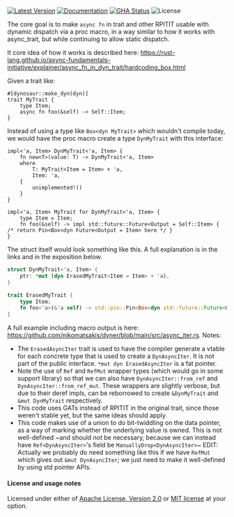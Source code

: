 [![Latest Version]][crates.io] [![Documentation]][docs.rs] [![GHA Status]][GitHub Actions] ![License]

The core goal is to make `async fn` in trait and other RPITIT usable
with dynamic dispatch via a proc macro, in a way similar to how it works
with async_trait, but while continuing to allow static dispatch.

It core idea of how it works is described here:
https://rust-lang.github.io/async-fundamentals-initiative/explainer/async_fn_in_dyn_trait/hardcoding_box.html

Given a trait like:

```rust,ignore
#[dynosaur::make_dyn(dyn)]
trait MyTrait {
    type Item;
    async fn foo(&self) -> Self::Item;
}
```

Instead of using a type like `Box<dyn MyTrait>` which wouldn't compile
today, we would have the proc macro create a type `DynMyTrait` with this
interface:

```rust,ignore
impl<'a, Item> DynMyTrait<'a, Item> {
    fn new<T>(value: T) -> DynMyTrait<'a, Item>
    where
        T: MyTrait<Item = Item> + 'a,
        Item: 'a,
    {
        unimplemented!()
    }
}

impl<'a, Item> MyTrait for DynMyTrait<'a, Item> {
    type Item = Item;
    fn foo(&self) -> impl std::future::Future<Output = Self::Item> { /* return Pin<Box<dyn Future<Output = Item> here */ }
}
```

The struct itself would look something like this. A full explanation is
in the links and in the exposition below.

```rust
struct DynMyTrait<'a, Item> {
    ptr: *mut (dyn ErasedMyTrait<Item = Item> + 'a),
}

trait ErasedMyTrait {
    type Item;
    fn foo<'a>(&'a self) -> std::pin::Pin<Box<dyn std::future::Future<Output = Self::Item> + 'a>>;
}
```

A full example including macro output is here:
https://github.com/nikomatsakis/dyner/blob/main/src/async_iter.rs.
Notes:

* The `ErasedAsyncIter` trait is used to have the compiler generate a
  vtable for each concrete type that is used to create a `DynAsyncIter`.
  It is not part of the public interface. `*mut dyn ErasedAsyncIter` is
  a fat pointer.
* Note the use of `Ref` and `RefMut` wrapper types (which would go in
  some support library) so that we can also have
  `DynAsyncIter::from_ref` and `DynAsyncIter::from_ref_mut`. These
  wrappers are slightly verbose, but due to their deref impls, can be
  reborrowed to create `&DynMyTrait` and `&mut DynMyTrait` respectively.
* This code uses GATs instead of RPITIT in the original trait, since
  those weren't stable yet, but the same ideas should apply.
* This code makes use of a union to do bit-twiddling on the data
  pointer, as a way of marking whether the underlying value is owned.
  This is not well-defined ~and should _not_ be necessary, because we
  can instead have `Ref<DynAsyncIter>`'s field be
  `ManuallyDrop<DynAsyncIter>`~ EDIT: Actually we probably do need
  something like this if we have `RefMut` which gives out `&mut
  DynAsyncIter`; we just need to make it well-defined by using std
  pointer APIs.

#### License and usage notes

Licensed under either of [Apache License, Version 2.0](LICENSE-APACHE) or
[MIT license](LICENSE-MIT) at your option.

[GitHub Actions]: https://github.com/spastorino/impl-trait-utils/actions
[GHA Status]: https://github.com/spastorino/impl-trait-utils/actions/workflows/rust.yml/badge.svg
[crates.io]: https://crates.io/crates/trait-variant
[Latest Version]: https://img.shields.io/crates/v/dynosaur.svg
[Documentation]: https://img.shields.io/docsrs/dynosaur
[docs.rs]: https://docs.rs/dynosaur
[License]: https://img.shields.io/crates/l/dynosaur.svg
